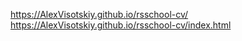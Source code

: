 https://AlexVisotskiy.github.io/rsschool-cv/
https://AlexVisotskiy.github.io/rsschool-cv/index.html
